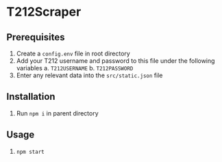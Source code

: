 # T212Scraper

## Prerequisites
1. Create a `config.env` file in root directory
2. Add your T212 username and password to this file under the following variables
	a. `T212USERNAME`
	b. `T212PASSWORD`
3. Enter any relevant data into the `src/static.json` file

## Installation
1. Run `npm i` in parent directory

## Usage
1. `npm start`